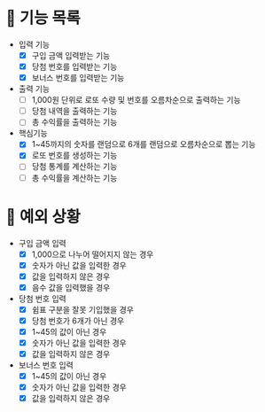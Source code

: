 # 📄 기능 목록

- 입력 기능
  - [x] 구입 금액 입력받는 기능
  - [x] 당첨 번호를 입력받는 기능
  - [x] 보너스 번호를 입력받는 기능
- 출력 기능
  - [ ] 1,000원 단위로 로또 수량 및 번호를 오름차순으로 출력하는 기능
  - [ ] 당첨 내역을 출력하는 기능
  - [ ] 총 수익률을 출력하는 기능
- 핵심기능
  - [x] 1~45까지의 숫자를 랜덤으로 6개를 랜덤으로 오름차순으로 뽑는 기능
  - [x] 로또 번호를 생성하는 기능
  - [ ] 당첨 통계를 계산하는 기능
  - [ ] 총 수익률을 계산하는 기능

# 🎯 예외 상황

- 구입 금액 입력
  - [x] 1,000으로 나누어 떨어지지 않는 경우
  - [x] 숫자가 아닌 값을 입력한 경우
  - [x] 값을 입력하지 않은 경우
  - [x] 음수 값을 입력했을 경우
- 당첨 번호 입력
  - [x] 쉼표 구분을 잘못 기입했을 경우
  - [x] 당첨 번호가 6개가 아닌 경우
  - [x] 1~45의 값이 아닌 경우
  - [x] 숫자가 아닌 값을 입력한 경우
  - [x] 값을 입력하지 않은 경우
- 보너스 번호 입력
  - [x] 1~45의 값이 아닌 경우
  - [x] 숫자가 아닌 값을 입력한 경우
  - [x] 값을 입력하지 않은 경우
